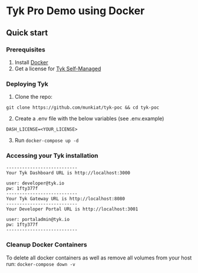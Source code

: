 # Tyk Pro Demo using Docker

## Quick start

### Prerequisites

1. Install [Docker](https://docs.docker.com/get-docker/)
2. Get a license for [Tyk Self-Managed](https://tyk.io/sign-up/) 


### Deploying Tyk

1. Clone the repo: 
```
git clone https://github.com/munkiat/tyk-poc && cd tyk-poc
```

2. Create a .env file with the below variables (see .env.example) 
```
DASH_LICENSE=<YOUR_LICENSE>
```

3. Run `docker-compose up -d`

### Accessing your Tyk installation

```
---------------------------
Your Tyk Dashboard URL is http://localhost:3000

user: developer@tyk.io
pw: 1fty377f
---------------------------
Your Tyk Gateway URL is http://localhost:8080
---------------------------
Your Developer Portal URL is http://localhost:3001

user: portaladmin@tyk.io
pw: 1fty377f
---------------------------
```

### Cleanup Docker Containers

To delete all docker containers as well as remove all volumes from your host run: `docker-compose down -v`


